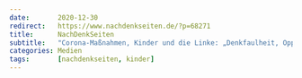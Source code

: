 ```yaml
---
date:       2020-12-30
redirect:   https://www.nachdenkseiten.de/?p=68271
title:      NachDenkSeiten
subtitle:   "Corona-Maßnahmen, Kinder und die Linke: „Denkfaulheit, Opportunismus und ein Totalausfall“ (2/2)"
categories: Medien
tags:       [nachdenkseiten, kinder]
---
```


